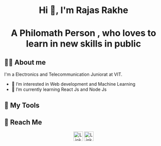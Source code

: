 <h1 align="center">Hi 👋, I'm Rajas Rakhe</h1>
<h1 align="center">A Philomath Person , who loves to learn in new skills in public</h1>

## :man_technologist: About me

I'm a Electronics and Telecommunication Juniorat at VIT.
- 👀 I’m interested in Web development and Machine Learning 
- 🌱 I’m currently learning React Js and Node Js

## :toolbox: My Tools

## :incoming_envelope: Reach Me
<div align=center>
  <a href="https://www.linkedin.com/in/rajasrakhe/"><img src="https://cdn.worldvectorlogo.com/logos/linkedin-icon-2.svg" title="Linkedin" alt="Linkedin Account" width="30"/></a>
  <a href="mail to:rajasrakhe20@gmail.com"><img src="https://cdn.worldvectorlogo.com/logos/linkedin-icon-2.svg" title="Linkedin" alt="Linkedin Account" width="30"/></a>
  <br><br>
</div>


